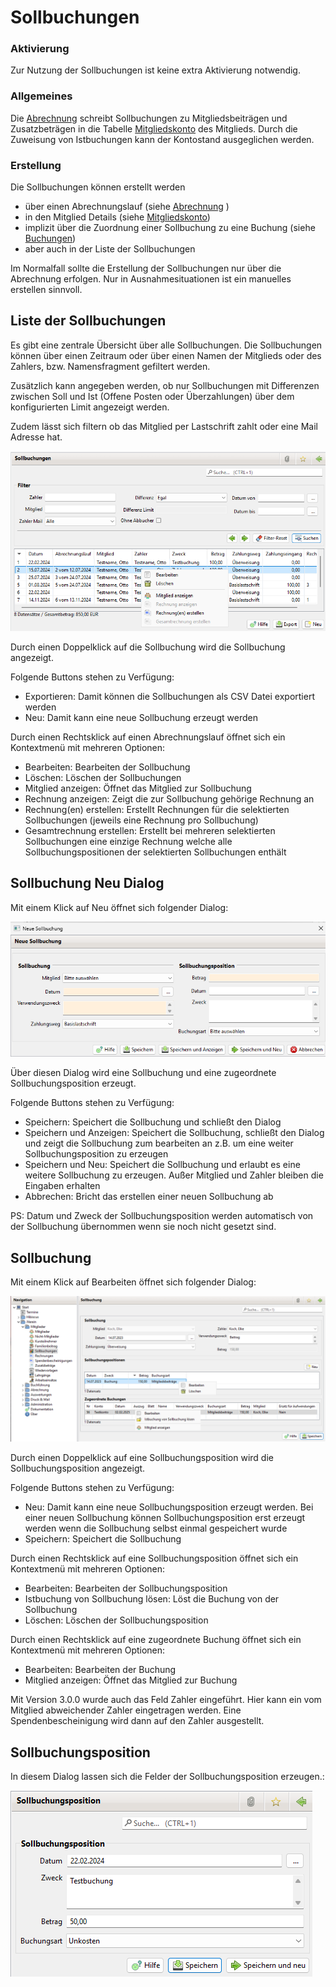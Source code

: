 # Sollbuchungen

### Aktivierung

Zur Nutzung der Sollbuchungen ist keine extra Aktivierung notwendig.

### Allgemeines

Die [Abrechnung](../abrech/abrechnung.md) schreibt Sollbuchungen zu Mitgliedsbeiträgen und Zusatzbeträgen in die Tabelle [Mitgliedskonto](content/mitgliedskonto.md) des Mitglieds. Durch die Zuweisung von Istbuchungen kann der Kontostand ausgeglichen werden.

### Erstellung

Die Sollbuchungen können erstellt werden

* über einen Abrechnungslauf (siehe [Abrechnung](../abrech/abrechnung.md) )
* in den Mitglied Details (siehe [Mitgliedskonto](content/mitgliedskonto.md))
* implizit über die Zuordnung einer Sollbuchung zu eine Buchung (siehe [Buchungen](../buchf/buchungen.md))
* aber auch in der Liste der Sollbuchungen

Im Normalfall sollte die Erstellung der Sollbuchungen nur über die Abrechnung erfolgen. Nur in Ausnahmesituationen ist ein manuelles erstellen sinnvoll.

## Liste der Sollbuchungen <a href="#mitgliedskontouebersicht" id="mitgliedskontouebersicht"></a>

Es gibt eine zentrale Übersicht über alle Sollbuchungen. Die Sollbuchungen können über einen Zeitraum oder über einen Namen der Mitglieds oder des Zahlers, bzw. Namensfragment gefiltert werden.

Zusätzlich kann angegeben werden, ob nur Sollbuchungen mit Differenzen zwischen Soll und Ist (Offene Posten oder Überzahlungen) über dem konfigurierten Limit angezeigt werden.

Zudem lässt sich filtern ob das Mitglied per Lastschrift zahlt oder eine Mail Adresse hat.

![](img/SollbuchungenListeView.png)

Durch einen Doppelklick auf die Sollbuchung wird die Sollbuchung angezeigt.

Folgende Buttons stehen zu Verfügung:

* Exportieren: Damit können die Sollbuchungen als CSV Datei exportiert werden
* Neu: Damit kann eine neue Sollbuchung erzeugt werden

Durch einen Rechtsklick auf einen Abrechnungslauf öffnet sich ein Kontextmenü mit mehreren Optionen:

* Bearbeiten: Bearbeiten der Sollbuchung
* Löschen: Löschen der Sollbuchungen
* Mitglied anzeigen: Öffnet das Mitglied zur Sollbuchung
* Rechnung anzeigen: Zeigt die zur Sollbuchung gehörige Rechnung an
* Rechnung(en) erstellen: Erstellt Rechnungen für die selektierten Sollbuchungen (jeweils eine Rechnung pro Sollbuchung)
* Gesamtrechnung erstellen: Erstellt bei mehreren selektierten Sollbuchungen eine einzige Rechnung welche alle Sollbuchungspositionen der selektierten Sollbuchungen enthält

## Sollbuchung Neu Dialog

Mit einem Klick auf Neu öffnet sich folgender Dialog:

![](img/SollbuchungNeuDialog.png)

Über diesen Dialog wird eine Sollbuchung und eine zugeordnete Sollbuchungsposition erzeugt.

Folgende Buttons stehen zu Verfügung:

* Speichern: Speichert die Sollbuchung und schließt den Dialog
* Speichern und Anzeigen: Speichert die Sollbuchung, schließt den Dialog und zeigt die Sollbuchung zum bearbeiten an z.B. um eine weiter Sollbuchungsposition zu erzeugen
* Speichern und Neu: Speichert die Sollbuchung und erlaubt es eine weitere Sollbuchung zu erzeugen. Außer Mitglied und Zahler bleiben die Eingaben erhalten
* Abbrechen: Bricht das erstellen einer neuen Sollbuchung ab

PS: Datum und Zweck der Sollbuchungsposition werden automatisch von der Sollbuchung übernommen wenn sie noch nicht gesetzt sind.

## Sollbuchung

Mit einem Klick auf Bearbeiten öffnet sich folgender Dialog:

![](img/SollbuchungView.png)

Durch einen Doppelklick auf eine Sollbuchungsposition wird die Sollbuchungsposition angezeigt.

Folgende Buttons stehen zu Verfügung:

* Neu: Damit kann eine neue Sollbuchungsposition erzeugt werden. Bei einer neuen Sollbuchung können Sollbuchungsposition erst erzeugt werden wenn die Sollbuchung selbst einmal gespeichert wurde
* Speichern: Speichert die Sollbuchung

Durch einen Rechtsklick auf eine Sollbuchungsposition öffnet sich ein Kontextmenü mit mehreren Optionen:

* Bearbeiten: Bearbeiten der Sollbuchungsposition
* Istbuchung von Sollbuchung lösen: Löst die Buchung von der Sollbuchung
* Löschen: Löschen der Sollbuchungsposition

Durch einen Rechtsklick auf eine zugeordnete Buchung öffnet sich ein Kontextmenü mit mehreren Optionen:

* Bearbeiten: Bearbeiten der Buchung
* Mitglied anzeigen: Öffnet das Mitglied zur Buchung

Mit Version 3.0.0 wurde auch das Feld Zahler eingeführt. Hier kann ein vom Mitglied abweichender Zahler eingetragen werden. Eine Spendenbescheinigung wird dann auf den Zahler ausgestellt.

## Sollbuchungsposition

In diesem Dialog lassen sich die Felder der Sollbuchungsposition erzeugen.:

![](img/SollbuchungpositionView.png)
